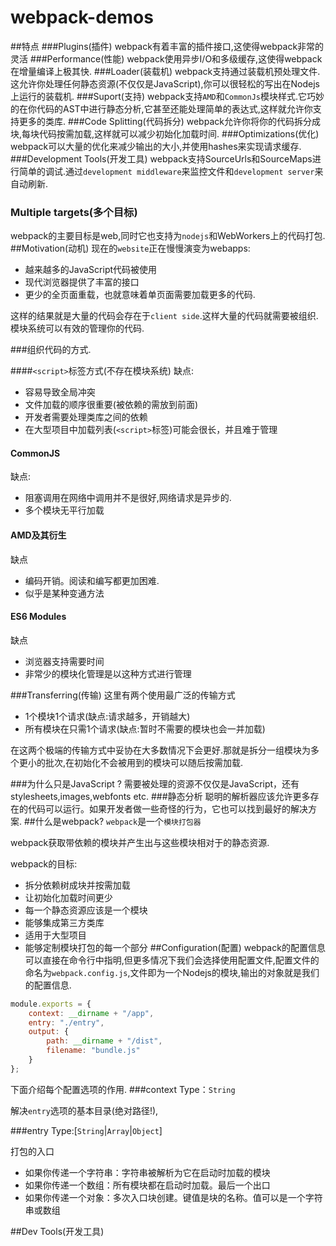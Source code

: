 # webpack-demos
##特点
###Plugins(插件)
webpack有着丰富的插件接口,这使得webpack非常的灵活
###Performance(性能)
webpack使用异步I/O和多级缓存,这使得webpack在增量编译上极其快.
###Loader(装载机)
webpack支持通过装载机预处理文件.这允许你处理任何静态资源(不仅仅是JavaScript),你可以很轻松的写出在Nodejs上运行的装载机.
###Suport(支持)
webpack支持`AMD`和`CommonJs`模块样式.它巧妙的在你代码的AST中进行静态分析,它甚至还能处理简单的表达式,这样就允许你支持更多的类库.
###Code Splitting(代码拆分)
webpack允许你将你的代码拆分成块,每块代码按需加载,这样就可以减少初始化加载时间.
###Optimizations(优化)
webpack可以大量的优化来减少输出的大小,并使用hashes来实现请求缓存.
###Development Tools(开发工具)
webpack支持SourceUrls和SourceMaps进行简单的调试.通过`development middleware`来监控文件和`development server`来自动刷新.
### Multiple targets(多个目标)
webpack的主要目标是web,同时它也支持为`nodejs`和WebWorkers上的代码打包.
##Motivation(动机)
现在的`website`正在慢慢演变为webapps:

+ 越来越多的JavaScript代码被使用
+ 现代浏览器提供了丰富的接口
+ 更少的全页面重载，也就意味着单页面需要加载更多的代码.

这样的结果就是大量的代码会存在于`client side`.这样大量的代码就需要被组织.模块系统可以有效的管理你的代码.

###组织代码的方式.

####`<script>`标签方式(不存在模块系统)
缺点:
+ 容易导致全局冲突
+ 文件加载的顺序很重要(被依赖的需放到前面)
+ 开发者需要处理类库之间的依赖
+ 在大型项目中加载列表(`<script>`标签)可能会很长，并且难于管理
#### CommonJS
缺点:
+ 阻塞调用在网络中调用并不是很好,网络请求是异步的.
+ 多个模块无平行加载
#### AMD及其衍生
缺点
+ 编码开销。阅读和编写都更加困难.
+ 似乎是某种变通方法
#### ES6 Modules
缺点
+ 浏览器支持需要时间
+ 非常少的模块化管理是以这种方式进行管理

###Transferring(传输)
这里有两个使用最广泛的传输方式
+ 1个模块1个请求(缺点:请求越多，开销越大)
+ 所有模块在只需1个请求(缺点:暂时不需要的模块也会一并加载)

在这两个极端的传输方式中妥协在大多数情况下会更好.那就是拆分一组模块为多个更小的批次,在初始化不会被用到的模块可以随后按需加载.

###为什么只是JavaScript ?
需要被处理的资源不仅仅是JavaScript，还有stylesheets,images,webfonts etc.
###静态分析
聪明的解析器应该允许更多存在的代码可以运行。如果开发者做一些奇怪的行为，它也可以找到最好的解决方案.
##什么是webpack?
`webpack`是一个`模块打包器`

webpack获取带依赖的模块并产生出与这些模块相对于的静态资源.

webpack的目标:
+ 拆分依赖树成块并按需加载
+ 让初始化加载时间更少
+ 每一个静态资源应该是一个模块
+ 能够集成第三方类库
+ 适用于大型项目
+ 能够定制模块打包的每一个部分
##Configuration(配置)
webpack的配置信息可以直接在命令行中指明,但更多情况下我们会选择使用配置文件,配置文件的命名为`webpack.config.js`,文件即为一个Nodejs的模块,输出的对象就是我们的配置信息.
```javascript
module.exports = {
    context: __dirname + "/app",
    entry: "./entry",
    output: {
        path: __dirname + "/dist",
        filename: "bundle.js"
    }
};
```
下面介绍每个配置选项的作用.
###context
Type：`String`

解决`entry`选项的基本目录(绝对路径!),

###entry
Type:[`String`|`Array`|`Object`]

打包的入口

+ 如果你传递一个字符串：字符串被解析为它在启动时加载的模块
+ 如果你传递一个数组：所有模块都在启动时加载。最后一个出口
+ 如果你传递一个对象：多次入口块创建。键值是块的名称。值可以是一个字符串或数组

##Dev Tools(开发工具)
